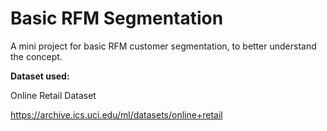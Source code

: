 # Basic RFM Segmentation
 A mini project for basic RFM customer segmentation, to better understand the concept.
 
 **Dataset used:**
 
 Online Retail Dataset
 
 https://archive.ics.uci.edu/ml/datasets/online+retail
